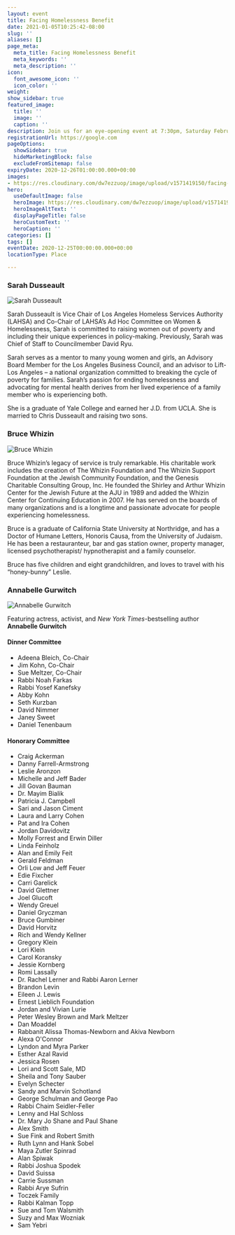 ```yaml
---
layout: event
title: Facing Homelessness Benefit
date: 2021-01-05T10:25:42-08:00
slug: ''
aliases: []
page_meta:
  meta_title: Facing Homelessness Benefit
  meta_keywords: ''
  meta_description: ''
icon:
  font_awesome_icon: ''
  icon_color: ''
weight: 
show_sidebar: true
featured_image:
  title: ''
  image: ''
  caption: ''
description: Join us for an eye-opening event at 7:30pm, Saturday February 8, 2020
registrationUrl: https://google.com
pageOptions:
  showSidebar: true
  hideMarketingBlock: false
  excludeFromSitemap: false
expiryDate: 2020-12-26T01:00:00.000+00:00
images:
- https://res.cloudinary.com/dw7ezzuop/image/upload/v1571419150/facing-homelessness-slide-background.jpg
hero:
  useDefaultImage: false
  heroImage: https://res.cloudinary.com/dw7ezzuop/image/upload/v1571419150/facing-homelessness-slide-background.jpg
  heroImageAltText: ''
  displayPageTitle: false
  heroCustomText: ''
  heroCaption: ''
categories: []
tags: []
eventDate: 2020-12-25T00:00:00.000+00:00
locationType: Place

---
```

### Sarah Dusseault

![Sarah Dusseault](https://res.cloudinary.com/dw7ezzuop/image/upload/v1574795361/sarah-dusseault-bw.jpg)


Sarah Dusseault is Vice Chair of Los Angeles Homeless Services Authority (LAHSA) and Co-Chair of LAHSA’s Ad Hoc Committee on Women & Homelessness, Sarah is committed to raising women out of poverty and including their unique experiences in policy-making. Previously, Sarah was Chief of Staff to Councilmember David Ryu.

Sarah serves as a mentor to many young women and girls, an Advisory Board Member for the Los Angeles Business Council, and an advisor to Lift-Los Angeles – a national organization committed to breaking the cycle of poverty for families. Sarah’s passion for ending homelessness and advocating for mental health derives from her lived experience of a family member who is experiencing both.

She is a graduate of Yale College and earned her J.D. from UCLA. She is married to Chris Dusseault and raising two sons.

###  Bruce Whizin

![Bruce Whizin](https://res.cloudinary.com/dw7ezzuop/image/upload/v1574795361/bruce-whizin-bw.jpg)

Bruce Whizin’s legacy of service is truly remarkable. His charitable work includes the creation of The Whizin Foundation and The Whizin Support Foundation at the Jewish Community Foundation, and the Genesis Charitable Consulting Group, Inc. He founded the Shirley and Arthur Whizin Center for the Jewish Future at the AJU in 1989 and added the Whizin Center for Continuing Education in 2007. He has served on the boards of many organizations and is a longtime and passionate advocate for people experiencing homelessness.

Bruce is a graduate of California State University at Northridge, and has a Doctor of Humane Letters, Honoris Causa, from the University of Judaism. He has been a restauranteur, bar and gas station owner, property manager, licensed psychotherapist/ hypnotherapist and a family counselor.

Bruce has five children and eight grandchildren, and loves to travel with his “honey-bunny” Leslie.

### Annabelle Gurwitch

![Annabelle Gurwitch](https://res.cloudinary.com/dw7ezzuop/image/upload/v1576772506/annabelle-gurwitch-bw.jpg)

Featuring actress, activist, and *New York Times*-bestselling author **Annabelle Gurwitch**

#### Dinner Committee

* Adeena Bleich, Co-Chair
* Jim Kohn, Co-Chair
* Sue Meltzer, Co-Chair
* Rabbi Noah Farkas
* Rabbi Yosef Kanefsky
* Abby Kohn
* Seth Kurzban
* David Nimmer
* Janey Sweet
* Daniel Tenenbaum

#### Honorary Committee

* Craig Ackerman
* Danny Farrell-Armstrong
* Leslie Aronzon
* Michelle and Jeff Bader
* Jill Govan Bauman
* Dr. Mayim Bialik
* Patricia J. Campbell
* Sari and Jason Ciment
* Laura and Larry Cohen
* Pat and Ira Cohen
* Jordan Davidovitz
* Molly Forrest and Erwin Diller
* Linda Feinholz
* Alan and Emily Feit
* Gerald Feldman
* Orli Low and Jeff Feuer
* Edie Fixcher
* Carri Garelick
* David Glettner
* Joel Glucoft
* Wendy Greuel
* Daniel Gryczman
* Bruce Gumbiner
* David Horvitz
* Rich and Wendy Kellner
* Gregory Klein
* Lori Klein
* Carol Koransky
* Jessie Kornberg
* Romi Lassally
* Dr. Rachel Lerner and Rabbi Aaron Lerner
* Brandon Levin
* Eileen J. Lewis
* Ernest Lieblich Foundation
* Jordan and Vivian Lurie
* Peter Wesley Brown and Mark Meltzer
* Dan Moaddel
* Rabbanit Alissa Thomas-Newborn and Akiva Newborn
* Alexa O'Connor
* Lyndon and Myra Parker
* Esther Azal Ravid
* Jessica Rosen
* Lori and Scott Sale, MD
* Sheila and Tony Sauber
* Evelyn Schecter
* Sandy and Marvin Schotland
* George Schulman and George Pao
* Rabbi Chaim Seidler-Feller
* Lenny and Hal Schloss
* Dr. Mary Jo Shane and Paul Shane
* Alex Smith
* Sue Fink and Robert Smith
* Ruth Lynn and Hank Sobel
* Maya Zutler Spinrad
* Alan Spiwak
* Rabbi Joshua Spodek
* David Suissa
* Carrie Sussman
* Rabbi Arye Sufrin
* Toczek Family
* Rabbi Kalman Topp
* Sue and Tom Walsmith
* Suzy and Max Wozniak
* Sam Yebri